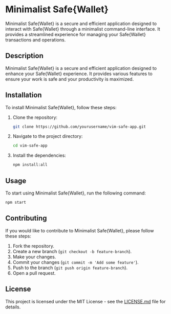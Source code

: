 # Minimalist Safe{Wallet}

Minimalist Safe{Wallet} is a secure and efficient application designed to interact with Safe{Wallet} through a minimalist command-line interface. It provides a streamlined experience for managing your Safe{Wallet} transactions and operations.

## Description
Minimalist Safe{Wallet} is a secure and efficient application designed to enhance your Safe{Wallet} experience. It provides various features to ensure your work is safe and your productivity is maximized.

## Installation
To install Minimalist Safe{Wallet}, follow these steps:
1. Clone the repository:
    ```sh
    git clone https://github.com/yourusername/vim-safe-app.git
    ```
2. Navigate to the project directory:
    ```sh
    cd vim-safe-app
    ```
3. Install the dependencies:
    ```sh
    npm install:all
    ```

## Usage
To start using Minimalist Safe{Wallet}, run the following command:
```sh
npm start
```

## Contributing
If you would like to contribute to Minimalist Safe{Wallet}, please follow these steps:
1. Fork the repository.
2. Create a new branch (`git checkout -b feature-branch`).
3. Make your changes.
4. Commit your changes (`git commit -m 'Add some feature'`).
5. Push to the branch (`git push origin feature-branch`).
6. Open a pull request.

## License
This project is licensed under the MIT License - see the [LICENSE.md](LICENSE) file for details.
